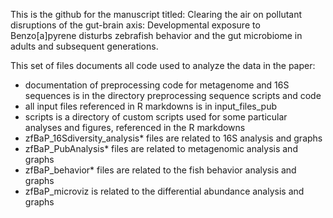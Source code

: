 This is the github for the manuscript titled: Clearing the air on pollutant disruptions of the gut-brain axis: Developmental exposure to Benzo[a]pyrene disturbs zebrafish behavior and the gut microbiome in adults and subsequent generations. 

This set of files documents all code used to analyze the data in the paper:

- documentation of preprocessing code for metagenome and 16S sequences is in the directory preprocessing sequence scripts and code
- all input files referenced in R markdowns is in input_files_pub
- scripts is a directory of custom scripts used for some particular analyses and figures, referenced in the R markdowns
- zfBaP_16Sdiversity_analysis* files are related to 16S analysis and graphs
- zfBaP_PubAnalysis* files are related to metagenomic analysis and graphs
- zfBaP_behavior* files are related to the fish behavior analysis and graphs
- zfBaP_microviz is related to the differential abundance analysis and graphs
